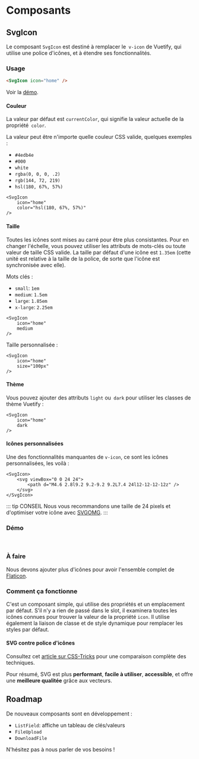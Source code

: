 # Composants




## SvgIcon

Le composant `SvgIcon` est destiné à remplacer le` v-icon` de Vuetify, qui utilise une police d'icônes, et à étendre ses fonctionnalités.

### Usage

``` html
<SvgIcon icon="home" />
```

Voir la [démo](#demo).

#### Couleur

La valeur par défaut est `currentColor`, qui signifie la valeur actuelle de la propriété` color`.

La valeur peut être n'importe quelle couleur CSS valide, quelques exemples :

- `#4edb4e`
- `#000`
- `white`
- `rgba(0, 0, 0, .2)`
- `rgb(144, 72, 219)`
- `hsl(180, 67%, 57%)`

``` html{3}
<SvgIcon
    icon="home"
    color="hsl(180, 67%, 57%)"
/>
```

#### Taille

Toutes les icônes sont mises au carré pour être plus consistantes. Pour en changer l'échelle, vous pouvez utiliser les attributs de mots-clés ou toute valeur de taille CSS valide.
La taille par défaut d'une icône est `1.35em` (cette unité est relative à la taille de la police, de sorte que l'icône est synchronisée avec elle).

Mots clés :

- `small`: `1em`
- `medium`: `1.5em`
- `large`: `1.85em`
- `x-large`: `2.25em`

``` html{3}
<SvgIcon
    icon="home"
    medium
/>
```

Taille personnalisée :

``` html{3}
<SvgIcon
    icon="home"
    size="100px"
/>
```

#### Thème

Vous pouvez ajouter des attributs `light` ou` dark` pour utiliser les classes de thème Vuetify :

``` html{3}
<SvgIcon
    icon="home"
    dark
/>
```

#### Icônes personnalisées

Une des fonctionnalités manquantes de `v-icon`, ce sont les icônes personnalisées, les voilà :

``` html{2,3,4}
<SvgIcon>
    <svg viewBox="0 0 24 24">
        <path d="M4.6 2.8l9.2 9.2-9.2 9.2L7.4 24l12-12-12-12z" />
    </svg>
</SvgIcon>
```

::: tip CONSEIL
Nous vous recommandons une taille de 24 pixels et d'optimiser votre icône avec [SVGOMG](https://jakearchibald.github.io/svgomg/).
:::

### Démo
<br>
<CodePen
	id="yxRJOO"
	title="SvgIcon"
/>

### À faire

Nous devons ajouter plus d'icônes pour avoir l'ensemble complet de [Flaticon](https://www.flaticon.com/packs/material-design/1).

### Comment ça fonctionne

C'est un composant simple, qui utilise des propriétés et un emplacement par défaut. S'il n'y a rien de passé dans le slot, il examinera toutes les icônes connues pour trouver la valeur de la propriété `icon`. Il utilise également la liaison de classe et de style dynamique pour remplacer les styles par défaut.

#### SVG contre police d'icônes

Consultez cet [article sur CSS-Tricks](https://css-tricks.com/icon-fonts-vs-svg/) pour une comparaison complète des techniques.

Pour résumé, SVG est plus **performant**, **facile à utiliser**, **accessible**, et offre une **meilleure qualitée** grâce aux vecteurs.

## Roadmap

De nouveaux composants sont en développement :

- `ListField`: affiche un tableau de clés/valeurs
- `FileUpload`
- `DownloadFile`

N'hésitez pas à nous parler de vos besoins !

